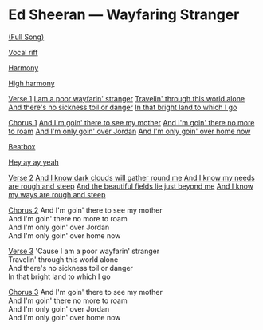 # Ed Sheeran — Wayfaring Stranger

<yt-player id="buAzVkcH4YI"></yt-player>

[(Full Song)](t:0,Infinity)

[Vocal riff](t:0.32,23.41)

[Harmony](t:23.41,34.95)

[High harmony](t:34.95,45.78)

[Verse 1](t:45.78,68.87)
[I am a poor wayfarin' stranger](t:45.78,51.47)
[Travelin' through this world alone](t:51.47,57.32)
[And there's no sickness toil or danger](t:57.32,63.02)
[In that bright land to which I go](t:63.02,68.87)

[Chorus 1](t:68.87,91.96)
[And I'm goin' there to see my mother](t:68.87,74.56)
[And I'm goin' there no more to roam](t:74.56,80.42)
[And I'm only goin' over Jordan](t:80.42,86.11)
[And I'm only goin' over home now](t:86.11,91.96)

[Beatbox](t:91.96,115.03999999999999)

[Hey ay ay yeah](t:115.04,149.63)

[Verse 2](t:149.63,172.72)
[And I know dark clouds will gather round me](t:149.63,155.37)
[And I know my needs are rough and steep](t:155.37,161.18)
[And the beautiful fields lie just beyond me](t:161.18,166.91)
[And I know my ways are rough and steep](t:166.91,172.72)

[Chorus 2](t:172.72,195.81)
And I'm goin' there to see my mother  
And I'm goin' there no more to roam  
And I'm only goin' over Jordan  
And I'm only goin' over home now  

[Verse 3](t:195.81,216.67000000000002)
'Cause I am a poor wayfarin' stranger  
Travelin' through this world alone  
And there's no sickness toil or danger  
In that bright land to which I go  

[Chorus 3](t:216.67,237.70999999999998)
And I'm goin' there to see my mother  
And I'm goin' there no more to roam  
And I'm only goin' over Jordan  
And I'm only goin' over home now  
